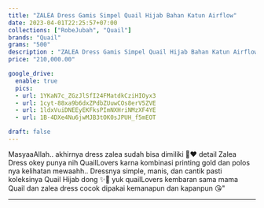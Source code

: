 ```yaml
---
title: "ZALEA Dress Gamis Simpel Quail Hijab Bahan Katun Airflow"
date: 2023-04-01T22:25:57+07:00
collections: ["RobeJubah", "Quail"]
brands: "Quail"
grams: "500"
description : "ZALEA Dress Gamis Simpel Quail Hijab Bahan Katun Airflow"
price: "210,000.00"

google_drive:
  enable: true
  pics:
  - url: 1YKaN7c_ZGzJlSfI24FMatdkCziHIOyx3
  - url: 1cyt-88xa9b6dxZPdbZUuwCOs8erV5ZVE
  - url: 1ldxVuiDNEEyEKFksPImNXHriNMzXF4YE
  - url: 1B-4DXe4Nu6jwMJB3tOK0sJPUH_f5mEOT

draft: false
---
```


MasyaaAllah.. akhirnya dress zalea sudah bisa dimiliki 🥰❤️ detail Zalea Dress okey punya nih QuailLovers karna kombinasi printing gold dan polos nya kelihatan mewaahh.. Dressnya simple, manis, dan cantik pasti koleksinya Quail Hijab dong ✨🥰 
yuk quailLovers kembaran sama mama Quail dan zalea dress cocok dipakai kemanapun dan kapanpun 😘"

---    
 
